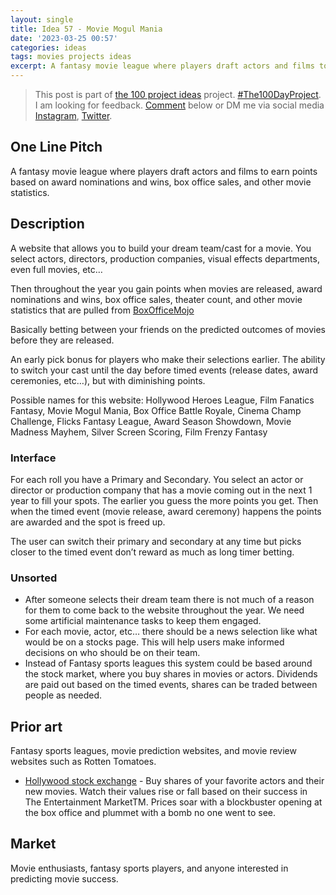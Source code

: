 ```yaml
---
layout: single
title: Idea 57 - Movie Mogul Mania
date: '2023-03-25 00:57'
categories: ideas
tags: movies projects ideas
excerpt: A fantasy movie league where players draft actors and films to earn points based on award nominations and wins, box office sales, and other movie statistics
---
```


> This post is part of [the 100 project ideas](https://blog.abluestar.com/projects/2023-100-ideas/) project. [#The100DayProject](https://www.the100dayproject.org/). I am looking for feedback. <a href='#utterances-comments'>Comment</a> below or DM me via social media <a href="https://instagram.com/funvill" rel="nofollow noopener noreferrer"><i class="fab fa-fw fa-instagram" aria-hidden="true"></i><span class="label">Instagram</span></a>, <a href="https://twitter.com/funvill" rel="nofollow noopener noreferrer"><i class="fab fa-fw fa-twitter" aria-hidden="true"></i><span class="label">Twitter</span></a>.

## One Line Pitch

A fantasy movie league where players draft actors and films to earn points based on award nominations and wins, box office sales, and other movie statistics.

## Description

A website that allows you to build your dream team/cast for a movie. You select actors, directors, production companies, visual effects departments, even full movies, etc…

Then throughout the year you gain points when movies are released, award nominations and wins, box office sales, theater count, and other movie statistics that are pulled from [BoxOfficeMojo](https://www.boxofficemojo.com/)

Basically betting between your friends on the predicted outcomes of movies before they are released.

An early pick bonus for players who make their selections earlier. The ability to switch your cast until the day before timed events (release dates, award ceremonies, etc…), but with diminishing points.

Possible names for this website: Hollywood Heroes League, Film Fanatics Fantasy, Movie Mogul Mania, Box Office Battle Royale, Cinema Champ Challenge, Flicks Fantasy League, Award Season Showdown, Movie Madness Mayhem, Silver Screen Scoring, Film Frenzy Fantasy

### Interface

For each roll you have a Primary and Secondary. You select an actor or director or production company that has a movie coming out in the next 1 year to fill your spots. The earlier you guess the more points you get. Then when the timed event (movie release, award ceremony) happens the points are awarded and the spot is freed up.

The user can switch their primary and secondary at any time but picks closer to the timed event don’t reward as much as long timer betting.

### Unsorted

- After someone selects their dream team there is not much of a reason for them to come back to the website throughout the year. We need some artificial maintenance tasks to keep them engaged. 
- For each movie, actor, etc… there should be a news selection like what would be on a stocks page. This will help users make informed decisions on who should be on their team.
- Instead of Fantasy sports leagues this system could be based around the stock market, where you buy shares in movies or actors. Dividends are paid out based on the timed events, shares can be traded between people as needed.

## Prior art

Fantasy sports leagues, movie prediction websites, and movie review websites such as Rotten Tomatoes.

- [Hollywood stock exchange](https://www.hsx.com/) - Buy shares of your favorite actors and their new movies. Watch their values rise or fall based on their success in The Entertainment MarketTM. Prices soar with a blockbuster opening at the box office and plummet with a bomb no one went to see.

## Market

Movie enthusiasts, fantasy sports players, and anyone interested in predicting movie success.

